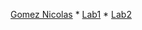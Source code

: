 [Gomez Nicolas](https://github.com/GomezNicolas/portfolio)
*
[Lab1](https://github.com/GomezNicolas/portfolio/tree/master/lab1)
*
[Lab2](https://github.com/GomezNicolas/portfolio/tree/master/lab2)

